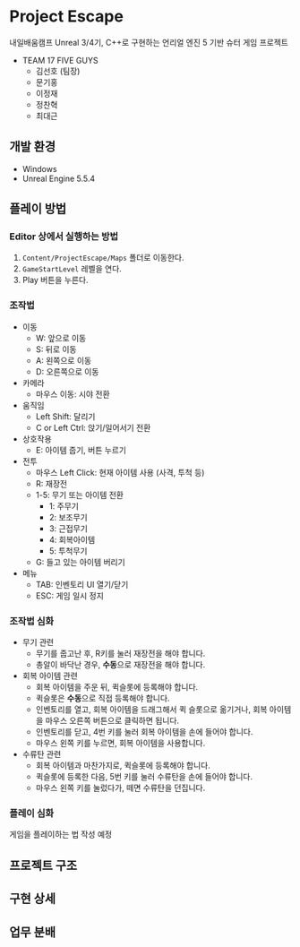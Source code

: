 # Project Escape

내일배움캠프 Unreal 3/4기, C++로 구현하는 언리얼 엔진 5 기반 슈터 게임 프로젝트 

* TEAM 17 FIVE GUYS
  * 김선호 (팀장)
  * 문기홍
  * 이정재
  * 정찬혁
  * 최대근



## 개발 환경

- Windows
- Unreal Engine 5.5.4 




## 플레이 방법

### Editor 상에서 실행하는 방법

1. `Content/ProjectEscape/Maps` 폴더로 이동한다.
2. `GameStartLevel` 레벨을 연다.
3. Play 버튼을 누른다.


### 조작법

* 이동
  * W: 앞으로 이동
  * S: 뒤로 이동
  * A: 왼쪽으로 이동
  * D: 오른쪽으로 이동
* 카메라
  * 마우스 이동: 시야 전환
* 움직임
  * Left Shift: 달리기
  * C or Left Ctrl: 앉기/일어서기 전환
* 상호작용
  * E: 아이템 줍기, 버튼 누르기
* 전투
  * 마우스 Left Click: 현재 아이템 사용 (사격, 투척 등)
  * R: 재장전
  * 1-5: 무기 또는 아이템 전환
    * 1: 주무기
    * 2: 보조무기
    * 3: 근접무기
    * 4: 회복아이템
    * 5: 투척무기
  * G: 들고 있는 아이템 버리기
* 메뉴
  * TAB: 인벤토리 UI 열기/닫기
  * ESC: 게임 일시 정지 


### 조작법 심화

* 무기 관련
  * 무기를 줍고난 후, R키를 눌러 재장전을 해야 합니다.
  * 총알이 바닥난 경우, **수동**으로 재장전을 해야 합니다.
* 회복 아이템 관련
  * 회복 아이템을 주운 뒤, 퀵슬롯에 등록해야 합니다.
  * 퀵슬롯은 **수동**으로 직접 등록해야 합니다.
  * 인벤토리를 열고, 회복 아이템을 드래그해서 퀵 슬롯으로 옮기거나, 회복 아이템을 마우스 오른쪽 버튼으로 클릭하면 됩니다.
  * 인벤토리를 닫고, 4번 키를 눌러 회복 아이템을 손에 들어야 합니다.
  * 마우스 왼쪽 키를 누르면, 회복 아이템을 사용합니다.
* 수류탄 관련
  * 회복 아이템과 마찬가지로, 퀵슬롯에 등록해야 합니다.
  * 퀵슬롯에 등록한 다음, 5번 키를 눌러 수류탄을 손에 들어야 합니다.
  * 마우스 왼쪽 키를 눌렀다가, 떼면 수류탄을 던집니다.

### 플레이 심화

게임을 플레이하는 법 작성 예정



## 프로젝트 구조





## 구현 상세




## 업무 분배



